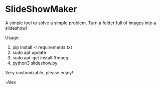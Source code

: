 # SlideShowMaker
A simple tool to solve a simple problem. Turn a folder full of images into a slideshow! 


Usage: 

1. pip install -r requirements.txt
2. sudo apt update
3. sudo apt-get install ffmpeg
4. python3 slideshow.py
   



Very customizable, please enjoy! 

-Alex
